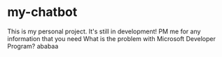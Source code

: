 # my-chatbot
This is my personal project. It's still in development!
PM me for any information that you need 
What is the problem with Microsoft Developer Program?
ababaa

